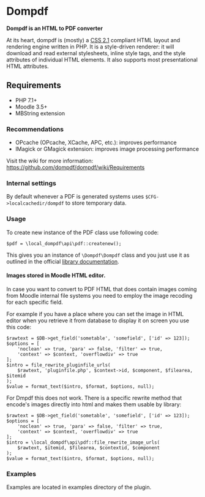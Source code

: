 Dompdf
======

**Dompdf is an HTML to PDF converter**

At its heart, dompdf is (mostly) a [CSS 2.1](http://www.w3.org/TR/CSS2/) compliant
HTML layout and rendering engine written in PHP. It is a style-driven renderer:
it will download and read external stylesheets, inline style tags, and the style
attributes of individual HTML elements. It also supports most presentational
HTML attributes.

## Requirements

* PHP 7.1+
* Moodle 3.5+
* MBString extension

### Recommendations

 * OPcache (OPcache, XCache, APC, etc.): improves performance
 * IMagick or GMagick extension: improves image processing performance

Visit the wiki for more information:
https://github.com/dompdf/dompdf/wiki/Requirements

### Internal settings

By default whenever a PDF is generated systems uses `$CFG->localcachedir/dompdf` to store temporary data.

### Usage

To create new instance of the PDF class use following code:

    $pdf = \local_dompdf\api\pdf::createnew();

This gives you an instance of `\Dompdf\Dompdf` class and you just use it as outlined in the 
official [library documentation](https://github.com/dompdf/dompdf/wiki).

#### Images stored in Moodle HTML editor.

In case you want to convert to PDF HTML that does contain images coming from Moodle internal file systems you 
need to employ the image recoding for each specific field.

For example if you have a place where you can set the image in HTML editor when you retrieve it from database 
to display it on screen you use this code:

    $rawtext = $DB->get_field('sometable', 'somefield', ['id' => 123]);
    $options = [
        'noclean' => true, 'para' => false, 'filter' => true,
        'context' => $context, 'overflowdiv' => true
    ];
    $intro = file_rewrite_pluginfile_urls(
        $rawtext, 'pluginfile.php', $context->id, $component, $filearea, $itemid
    );
    $value = format_text($intro, $format, $options, null);

For Dmpdf this does not work. There is a specific rewrite method that encode's images directly into html
and makes them usable by library:

    $rawtext = $DB->get_field('sometable', 'somefield', ['id' => 123]);
    $options = [
        'noclean' => true, 'para' => false, 'filter' => true,
        'context' => $context, 'overflowdiv' => true
    ];
    $intro = \local_dompdf\api\pdf::file_rewrite_image_urls(
        $rawtext, $itemid, $filearea, $contextid, $component 
    );
    $value = format_text($intro, $format, $options, null);

### Examples

Examples are located in examples directory of the plugin.

